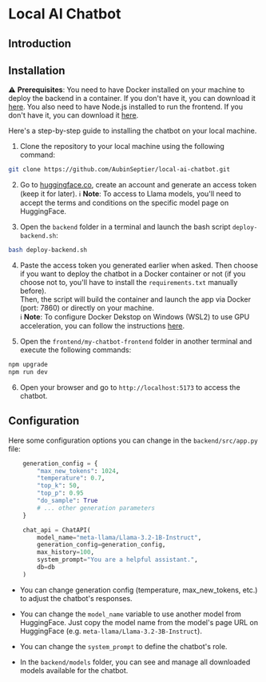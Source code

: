 # Local AI Chatbot 

## Introduction



## Installation

⚠️ **Prerequisites**: You need to have Docker installed on your machine to deploy the backend in a container. If you don't have it, you can download it [here](https://www.docker.com/products/docker-desktop/). You also need to have Node.js installed to run the frontend. If you don't have it, you can download it [here](https://nodejs.org/en/download/).

Here's a step-by-step guide to installing the chatbot on your local machine.

1. Clone the repository to your local machine using the following command:

```bash
git clone https://github.com/AubinSeptier/local-ai-chatbot.git
```

2. Go to [huggingface.co](https://huggingface.co), create an account and generate an access token (keep it for later).
ℹ️ **Note**: To access to Llama models, you'll need to accept the terms and conditions on the specific model page on HuggingFace.

3. Open the `backend` folder in a terminal and launch the bash script `deploy-backend.sh`:

```bash
bash deploy-backend.sh
```

4. Paste the access token you generated earlier when asked. Then choose if you want to deploy the chatbot in a Docker container or not (if you choose not to, you'll have to install the `requirements.txt` manually before).  
Then, the script will build the container and launch the app via Docker (port: 7860) or directly on your machine.  
ℹ️ **Note**: To configure Docker Dekstop on Windows (WSL2) to use GPU acceleration, you can follow the instructions [here](https://docs.docker.com/desktop/features/gpu/).

5. Open the `frontend/my-chatbot-frontend` folder in another terminal and execute the following commands:

```bash
npm upgrade 
npm run dev
```

6. Open your browser and go to `http://localhost:5173` to access the chatbot.


## Configuration

Here some configuration options you can change in the `backend/src/app.py` file:

```python	
    generation_config = {
        "max_new_tokens": 1024,
        "temperature": 0.7,
        "top_k": 50,
        "top_p": 0.95
        "do_sample": True
        # ... other generation parameters
    }

    chat_api = ChatAPI(
        model_name="meta-llama/Llama-3.2-1B-Instruct",
        generation_config=generation_config,
        max_history=100,
        system_prompt="You are a helpful assistant.",
        db=db
    )
```

* You can change generation config (temperature, max_new_tokens, etc.) to adjust the chatbot's responses.

* You can change the `model_name` variable to use another model from HuggingFace. Just copy the model name from the model's page URL on HuggingFace (e.g. `meta-llama/Llama-3.2-3B-Instruct`). 

* You can change the `system_prompt` to define the chatbot's role.

* In the `backend/models` folder, you can see and manage all downloaded models available for the chatbot. 
